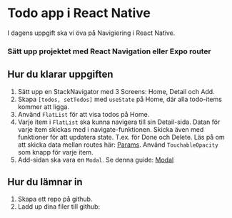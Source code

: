 # Todo app i React Native

I dagens uppgift ska vi öva på Navigiering i React Native.

### Sätt upp projektet med React Navigation eller Expo router

## Hur du klarar uppgiften

1. Sätt upp en StackNavigator med 3 Screens: Home, Detail och Add.
2. Skapa `[todos, setTodos]` med `useState` på Home, där alla todo-items kommer att ligga.
3. Använd `FlatList` för att visa todos på Home.
4. Varje item i `FlatList` ska kunna navigera till sin Detail-sida. Datan för varje item skickas med i navigate-funktionen. Skicka även med funktioner för att updatera state. T.ex. för Done och Delete. Läs på om att skicka data mellan routes här: [Params](https://reactnavigation.org/docs/params). Använd `TouchableOpacity` som knapp för varje item.
5. Add-sidan ska vara en `Modal`. Se denna guide: [Modal](https://reactnavigation.org/docs/modal/)

## Hur du lämnar in

1. Skapa ett repo på github.
2. Ladd up dina filer till github:
